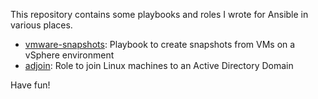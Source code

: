 This repository contains some playbooks and roles I wrote for Ansible in various places.

* [vmware-snapshots](vmware-snapshots/): Playbook to create snapshots from VMs on a vSphere environment
* [adjoin](adjoin/): Role to join Linux machines to an Active Directory Domain

Have fun!
